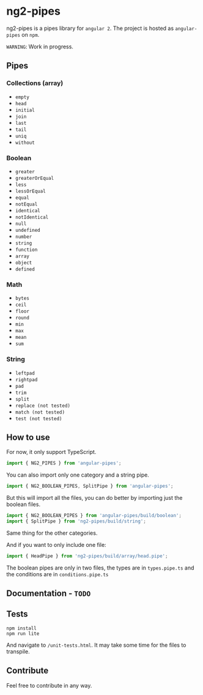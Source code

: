 # ng2-pipes

ng2-pipes is a pipes library for `angular 2`. The project is hosted as `angular-pipes` on `npm`.

`WARNING`: Work in progress.


## Pipes

### Collections (array)

* `empty`
* `head`
* `initial`
* `join`
* `last`
* `tail`
* `uniq`
* `without`

### Boolean

* `greater`
* `greaterOrEqual`
* `less`
* `lessOrEqual`
* `equal`
* `notEqual`
* `identical`
* `notIdentical`
* `null`
* `undefined`
* `number`
* `string`
* `function`
* `array`
* `object`
* `defined`

### Math

* `bytes`
* `ceil`
* `floor`
* `round`
* `min`
* `max`
* `mean`
* `sum`

### String

* `leftpad`
* `rightpad`
* `pad`
* `trim`
* `split`
* `replace (not tested)`
* `match (not tested)`
* `test (not tested)`


## How to use

For now, it only support TypeScript.

```typescript
import { NG2_PIPES } from 'angular-pipes';
```

You can also import only one category and a string pipe.

```typescript
import { NG2_BOOLEAN_PIPES, SplitPipe } from 'angular-pipes';
```

But this will import all the files, you can do better by importing
just the boolean files.

```typescript
import { NG2_BOOLEAN_PIPES } from 'angular-pipes/build/boolean';
import { SplitPipe } from 'ng2-pipes/build/string';
```

Same thing for the other categories.

And if you want to only include one file:

```typescript
import { HeadPipe } from 'ng2-pipes/build/array/head.pipe';
```

The boolean pipes are only in two files, the types are in `types.pipe.ts` and the
conditions are in `conditions.pipe.ts`

## Documentation - `TODO`

## Tests

```
npm install
npm run lite
```

And navigate to `/unit-tests.html`.
It may take some time for the files to transpile.

## Contribute

Feel free to contribute in any way.
